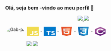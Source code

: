 ### Olá, seja bem -vindo ao meu perfil 👋

<div align="center">
  <a href="https://github.com/Gabriel-DC">
  <img height="180em" src="https://github-readme-stats.vercel.app/api?username=Gabriel-DC&show_icons=true&theme=radical&include_all_commits=true&count_private=true"/>
  <img height="180em" src="https://github-readme-stats.vercel.app/api/top-langs/?username=Gabriel-DC&layout=compact&langs_count=7&theme=radical"/>
</div>

<div style="display: inline_block;"><br>
<a href="https://github.com/Gabriel-DC?tab=repositories&q=&type=&language=javascript&sort="><img align="center" alt="Gab-Js" height="30" width="40" src="https://raw.githubusercontent.com/devicons/devicon/master/icons/javascript/javascript-plain.svg"></a> - 
<a href="https://github.com/Gabriel-DC?tab=repositories&q=&type=&language=typescript&sort="><img align="center" alt="Gab-Ts" height="30" width="40" src="https://raw.githubusercontent.com/devicons/devicon/master/icons/typescript/typescript-plain.svg"></a> -
<a href="https://github.com/Gabriel-DC?tab=repositories&q=&type=&language=html&sort="><img align="center" alt="Gab-HTML" height="30" width="40" src="https://raw.githubusercontent.com/devicons/devicon/master/icons/html5/html5-original.svg"></a> -
<a href="https://github.com/Gabriel-DC?tab=repositories&q=&type=&language=css&sort="><img align="center" alt="Gab-CSS" height="30" width="40" src="https://raw.githubusercontent.com/devicons/devicon/master/icons/css3/css3-original.svg"><a/> - 
<a href="https://github.com/Gabriel-DC?tab=repositories&q=&type=&language=c%23&sort="><img align="center" alt="Gab-Csharp" height="30" width="40" src="https://raw.githubusercontent.com/devicons/devicon/master/icons/csharp/csharp-original.svg"></a>  
<img align="left" alt="Gab-pic" height="150" style="border-radius:50px;" src="https://cdn.discordapp.com/attachments/606605168020029450/1003237181042720768/head_ornintorrinco.png?width=676&height=676">
</div>
  </br>

  
<div>
  <a href = "mailto:gabrieldcgh@gmail.com"><img src="https://img.shields.io/badge/-Gmail-%23333?style=for-the-badge&logo=gmail&logoColor=white" target="_blank"></a>
  <a href="https://www.linkedin.com/in/gabriel-almeida-67045b1aa/" target="_blank"><img src="https://img.shields.io/badge/-LinkedIn-%230077B5?style=for-the-badge&logo=linkedin&logoColor=white" target="_blank"></a> 
</div>
